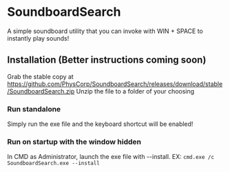# SoundboardSearch
A simple soundboard utility that you can invoke with WIN + SPACE to instantly play sounds!

## Installation (Better instructions coming soon)
Grab the stable copy at https://github.com/PhysCorp/SoundboardSearch/releases/download/stable/SoundboardSearch.zip
Unzip the file to a folder of your choosing

### Run standalone
Simply run the exe file and the keyboard shortcut will be enabled!

### Run on startup with the window hidden
In CMD as Administrator, launch the exe file with --install. EX: `cmd.exe /c SoundboardSearch.exe --install`
